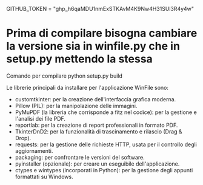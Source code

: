 GITHUB_TOKEN = "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" 
# Prima di compilare bisogna cambiare la versione sia in winfile.py che in setup.py mettendo la stessa
Comando per compilare   python setup.py build

Le librerie principali da installare per l'applicazione WinFile sono:

- customtkinter: per la creazione dell'interfaccia grafica moderna.
- Pillow (PIL): per la manipolazione delle immagini.
- PyMuPDF (la libreria che corrisponde a fitz nel codice): per la gestione e l'analisi dei file PDF.
- reportlab: per la creazione di report professionali in formato PDF.
- TkinterDnD2: per la funzionalità di trascinamento e rilascio (Drag & Drop).
- requests: per la gestione delle richieste HTTP, usata per il controllo degli aggiornamenti.
- packaging: per confrontare le versioni del software.
- pyinstaller (opzionale): per creare un eseguibile dell'applicazione.
- ctypes e wintypes (incorporati in Python): per la gestione degli appunti formattati su Windows.

